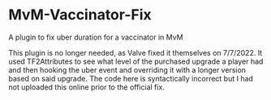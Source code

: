 # MvM-Vaccinator-Fix
A plugin to fix uber duration for a vaccinator in MvM

This plugin is no longer needed, as Valve fixed it themselves on 7/7/2022. It used TF2Attributes to see what level of the purchased upgrade a player had and then hooking the uber event and overriding it with a longer version based on said upgrade. The code here is syntactically incorrect but I had not uploaded this online prior to the official fix.
